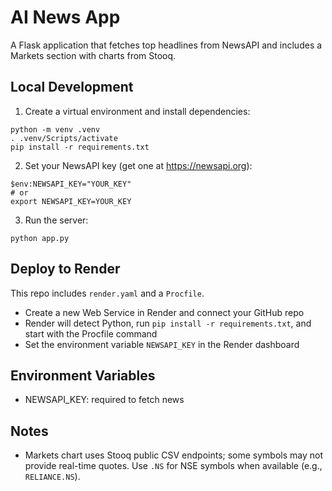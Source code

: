 # AI News App

A Flask application that fetches top headlines from NewsAPI and includes a Markets section with charts from Stooq.

## Local Development

1. Create a virtual environment and install dependencies:

```
python -m venv .venv
. .venv/Scripts/activate
pip install -r requirements.txt
```

2. Set your NewsAPI key (get one at https://newsapi.org):

```
$env:NEWSAPI_KEY="YOUR_KEY"
# or
export NEWSAPI_KEY=YOUR_KEY
```

3. Run the server:

```
python app.py
```

## Deploy to Render

This repo includes `render.yaml` and a `Procfile`.

- Create a new Web Service in Render and connect your GitHub repo
- Render will detect Python, run `pip install -r requirements.txt`, and start with the Procfile command
- Set the environment variable `NEWSAPI_KEY` in the Render dashboard

## Environment Variables

- NEWSAPI_KEY: required to fetch news

## Notes

- Markets chart uses Stooq public CSV endpoints; some symbols may not provide real-time quotes. Use `.NS` for NSE symbols when available (e.g., `RELIANCE.NS`).

